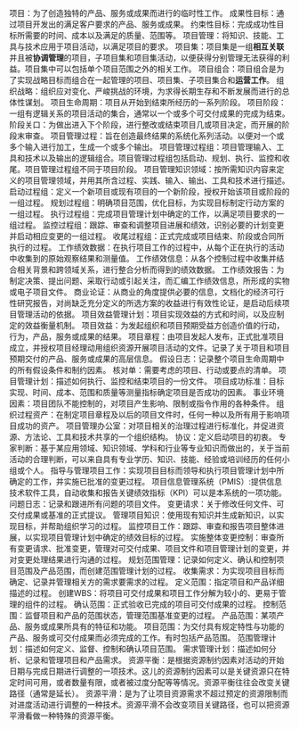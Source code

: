 项目：为了创造独特的产品、服务或成果而进行的临时性工作。
成果性目标：通过项目开发出的满足客户要求的产品、服务或成果。
约束性目标：完成成功性目标所需要的时间、成本以及满足的质量、范围等。
项目管理：将知识、技能、工具与技术应用于项目活动，以满足项目的要求。
项目集：项目集是一组**相互关联**并且被**协调管理**的项目，子项目集和项目集活动，以便获得分别管理无法获得的利益。项目集中可以包括单个项目范围之外的相关工作。
项目组合：项目组合是为了实现战略目标而组合在一起管理的项目、项目集、子项目集合和**运营工作**。
组织战略：组织应对变化、严峻挑战的环境，为求得长期生存和不断发展而进行的总体性谋划。
项目生命周期：项目从开始到结束所经历的一系列阶段。
项目阶段：一组有逻辑关系的项目活动的集合，通常以一个或多个可交付成果的完成为结束。
阶段关口：为做出进入下个阶段，进行整改或结束项目几或项目决定，而开展的阶段末审查。
项目管理过程：旨在创造最终结果的系统化系列活动。以便对一个或多个输入进行加工，生成一个或多个输出。
项目管理过程组：项目管理输入、工具和技术以及输出的逻辑组合。项目管理过程组包括启动、规划、执行、监控和收尾。项目管理过程组不同于项目阶段。
项目管理知识领域：按所需知识内容来定义的项目管理领域，并用其所含过程、实践、输入、输出、工具和技术进行描述。
启动过程组：定义一个新项目或现有项目的一个新阶段，授权开始该项目或阶段的一组过程。
规划过程组：明确项目范围，优化目标，为实现目标制定行动方案的一组过程。
执行过程组：完成项目管理计划中确定的工作，以满足项目要求的一组过程。
监控过程组：跟踪、审查和调整项目进展和绩效，识别必要的计划变更并启动相应变更的一组过程。
收尾过程组：正式完成或项目结束、阶段或合同所执行的过程。
工作绩效数据：在执行项目工作的过程中，从每个正在执行的活动中收集到的原始观察结果和测量值。
工作绩效信息：从各个控制过程中收集并结合相关背景和跨领域关系，进行整合分析而得到的绩效数据。
工作绩效报告：为制定决策、提出问题、采取行动或引起关注，而汇编工作绩效信息，所形成的实物或电子项目文件。
商业论证：从商业的角度提供必要的信息，文档化的经济可行性研究报告，对尚缺乏充分定义的所选方案的收益进行有效性论证，是启动后续项目管理活动的依据。
项目效益管理计划：项目实现效益的方式和时间，以及应制定的效益衡量机制。
项目效益：为发起组织和项目预期受益方创造价值的行动，行为，产品，服务或成果的结果。
项目章程：由项目发起人发布，正式批准项目成立，并授权项目经理动用组织资源开展项目活动的文件。记录了关于项目和项目预期交付的产品、服务或成果的高层信息。
假设日志：记录整个项目生命周期中的所有假设条件和制约因素。
核对单：需要考虑的项目、行动或要点的清单。
项目管理计划：描述如何执行、监控和结束项目的一份文件。
项目成功标准：目标实现、时间、成本、范围和质量等测量指标确定项目是否成功的因素。
事业环境因素：项目团队不能控制的，对项目产生影响、限制或指令作用的各种条件。
组织过程资产：在制定项目章程及以后的项目文件时，任何一种以及所有用于影响项目成功的资产。
项目管理办公室：对项目相关的治理过程进行标准化，并促进资源、方法论、工具和技术共享的一个组织结构。
协议：定义启动项目的初衷。
专家判断：基于某应用领域、知识领域、学科和行业等专业知识而做出的，关于当前活动的合理判断，可以来自具有专业学历、知识、技能、经验或培训经历的任何小组或个人。
指导与管理项目工作：实现项目目标而领导和执行项目管理计划中所确定的工作，并实施已批准的变更过程。
项目信息管理系统（PMIS）:提供信息技术软件工具，自动收集和报告关键绩效指标（KPI）可以是本系统的一项功能。
问题日志：记录和跟进所有问题的项目文件。
变更请求：关于修改任何文件、可交付成果或基准的正式提议。
管理项目知识：使用现有知识并生成新知识，以实现目标，并帮助组织学习的过程。
监控项目工作：跟踪、审查和报告项目整体进展，以实现项目管理计划中确定的绩效目标的过程。
实施整体变更控制：审查所有变更请求、批准变更，管理对可交付成果、项目文件和项目管理计划的变更，并对变更处理结果进行沟通的过程。
规划范围管理：记录如何定义、确认和控制项目范围及产品范围，而创建范围管理计划的过程。
收集需求：为实现项目目标而确定、记录并管理相关方的需求要需求的过程。
定义范围：指定项目和产品详细描述的过程。
创建WBS：将项目可交付成果和项目工作分解为较小的、更易于管理的组件的过程。
确认范围：正式验收已完成的项目可交付成果的过程。
控制范围：监督项目和产品的范围状态，管理范围基准变更的过程。
产品范围：某项产品、服务或成果所具有的特征和功能。
项目范围：为交付具有规定特性与功能的产品、服务或可交付成果而必须完成的工作。有时包括产品范围。
范围管理计划：描述如何定义、监督、控制和确认项目范围。
需求管理计划：描述如何分析、记录和管理项目和产品需求。
资源平衡：是根据资源制约因素对活动的开始日期与完成日期进行调整的一项技术。这儿的资源制约因素可以是关键资源只在特定时间可用，或者数量有限，或者被过度分配等等情况。资源平衡往往会改变关键路径（通常是延长）。
资源平滑：是为了让项目资源需求不超过预定的资源限制而对进度活动进行调整的一种技术。资源平滑不会改变项目关键路径，也可以把资源平滑看做一种特殊的资源平衡。